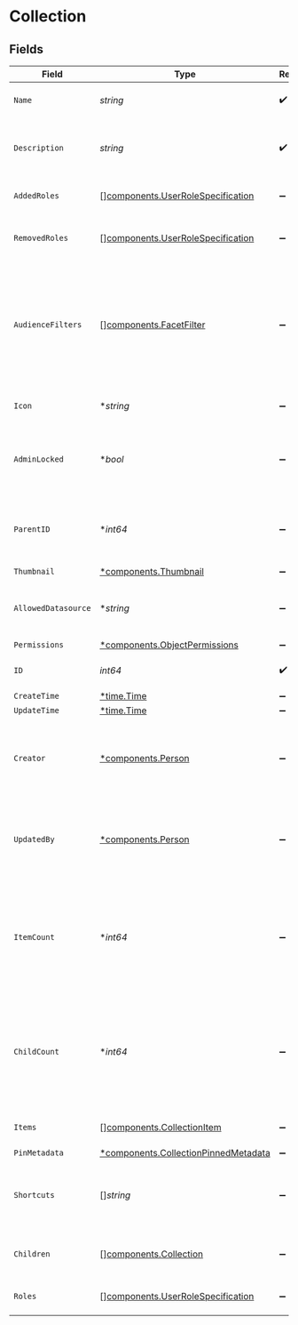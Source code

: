 # Collection


## Fields

| Field                                                                                                                    | Type                                                                                                                     | Required                                                                                                                 | Description                                                                                                              | Example                                                                                                                  |
| ------------------------------------------------------------------------------------------------------------------------ | ------------------------------------------------------------------------------------------------------------------------ | ------------------------------------------------------------------------------------------------------------------------ | ------------------------------------------------------------------------------------------------------------------------ | ------------------------------------------------------------------------------------------------------------------------ |
| `Name`                                                                                                                   | *string*                                                                                                                 | :heavy_check_mark:                                                                                                       | The unique name of the Collection.                                                                                       |                                                                                                                          |
| `Description`                                                                                                            | *string*                                                                                                                 | :heavy_check_mark:                                                                                                       | A brief summary of the Collection's contents.                                                                            |                                                                                                                          |
| `AddedRoles`                                                                                                             | [][components.UserRoleSpecification](../../models/components/userrolespecification.md)                                   | :heavy_minus_sign:                                                                                                       | A list of added user roles for the Collection.                                                                           |                                                                                                                          |
| `RemovedRoles`                                                                                                           | [][components.UserRoleSpecification](../../models/components/userrolespecification.md)                                   | :heavy_minus_sign:                                                                                                       | A list of removed user roles for the Collection.                                                                         |                                                                                                                          |
| `AudienceFilters`                                                                                                        | [][components.FacetFilter](../../models/components/facetfilter.md)                                                       | :heavy_minus_sign:                                                                                                       | Filters which restrict who should see this Collection. Values are taken from the corresponding filters in people search. |                                                                                                                          |
| `Icon`                                                                                                                   | **string*                                                                                                                | :heavy_minus_sign:                                                                                                       | The emoji icon of this Collection.                                                                                       |                                                                                                                          |
| `AdminLocked`                                                                                                            | **bool*                                                                                                                  | :heavy_minus_sign:                                                                                                       | Indicates whether edits are allowed for everyone or only admins.                                                         |                                                                                                                          |
| `ParentID`                                                                                                               | **int64*                                                                                                                 | :heavy_minus_sign:                                                                                                       | The parent of this Collection, or 0 if it's a top-level Collection.                                                      |                                                                                                                          |
| `Thumbnail`                                                                                                              | [*components.Thumbnail](../../models/components/thumbnail.md)                                                            | :heavy_minus_sign:                                                                                                       | N/A                                                                                                                      |                                                                                                                          |
| `AllowedDatasource`                                                                                                      | **string*                                                                                                                | :heavy_minus_sign:                                                                                                       | The datasource type this Collection can hold.                                                                            |                                                                                                                          |
| `Permissions`                                                                                                            | [*components.ObjectPermissions](../../models/components/objectpermissions.md)                                            | :heavy_minus_sign:                                                                                                       | N/A                                                                                                                      |                                                                                                                          |
| `ID`                                                                                                                     | *int64*                                                                                                                  | :heavy_check_mark:                                                                                                       | The unique ID of the Collection.                                                                                         |                                                                                                                          |
| `CreateTime`                                                                                                             | [*time.Time](https://pkg.go.dev/time#Time)                                                                               | :heavy_minus_sign:                                                                                                       | N/A                                                                                                                      |                                                                                                                          |
| `UpdateTime`                                                                                                             | [*time.Time](https://pkg.go.dev/time#Time)                                                                               | :heavy_minus_sign:                                                                                                       | N/A                                                                                                                      |                                                                                                                          |
| `Creator`                                                                                                                | [*components.Person](../../models/components/person.md)                                                                  | :heavy_minus_sign:                                                                                                       | N/A                                                                                                                      | {<br/>"name": "George Clooney",<br/>"obfuscatedId": "abc123"<br/>}                                                       |
| `UpdatedBy`                                                                                                              | [*components.Person](../../models/components/person.md)                                                                  | :heavy_minus_sign:                                                                                                       | N/A                                                                                                                      | {<br/>"name": "George Clooney",<br/>"obfuscatedId": "abc123"<br/>}                                                       |
| `ItemCount`                                                                                                              | **int64*                                                                                                                 | :heavy_minus_sign:                                                                                                       | The number of items currently in the Collection. Separated from the actual items so we can grab the count without items. |                                                                                                                          |
| `ChildCount`                                                                                                             | **int64*                                                                                                                 | :heavy_minus_sign:                                                                                                       | The number of children Collections. Separated from the actual children so we can grab the count without children.        |                                                                                                                          |
| `Items`                                                                                                                  | [][components.CollectionItem](../../models/components/collectionitem.md)                                                 | :heavy_minus_sign:                                                                                                       | The items in this Collection.                                                                                            |                                                                                                                          |
| `PinMetadata`                                                                                                            | [*components.CollectionPinnedMetadata](../../models/components/collectionpinnedmetadata.md)                              | :heavy_minus_sign:                                                                                                       | N/A                                                                                                                      |                                                                                                                          |
| `Shortcuts`                                                                                                              | []*string*                                                                                                               | :heavy_minus_sign:                                                                                                       | The names of the shortcuts (Go Links) that point to this Collection.                                                     |                                                                                                                          |
| `Children`                                                                                                               | [][components.Collection](../../models/components/collection.md)                                                         | :heavy_minus_sign:                                                                                                       | The children Collections of this Collection.                                                                             |                                                                                                                          |
| `Roles`                                                                                                                  | [][components.UserRoleSpecification](../../models/components/userrolespecification.md)                                   | :heavy_minus_sign:                                                                                                       | A list of user roles for the Collection.                                                                                 |                                                                                                                          |